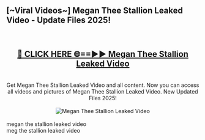 <h2>[~Viral Videos~] Megan Thee Stallion Leaked Video - Update Files 2025!</h2>
<br>
<div align="center">
<h2><a href="https://betterlinks.top/A2PfLJ" rel="nofollow">🔴 CLICK HERE 🌐==►► Megan Thee Stallion Leaked Video</a></h2>
<br>
Get Megan Thee Stallion Leaked Video and all content. Now you can access all videos and pictures of Megan Thee Stallion Leaked Video. New Updated Files 2025!
<br>
<br>
<a href="https://betterlinks.top/A2PfLJ" rel="nofollow" data-target="animated-image.originalLink"><img src="https://i.ibb.co.com/WyWwxjT/player-gif2.gif" alt="Megan Thee Stallion Leaked Video" style="max-width: 100%; display: inline-block;" data-target="animated-image.originalImage"></a>
</div>
<br>
megan the stallion leaked video<br>
meg the stallion leaked video